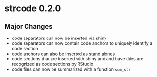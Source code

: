 # strcode 0.2.0

## Major Changes

* code separators can now be inserted via shiny
* code separators can now contain code anchors to uniquely identify a 
  code section
* code anchors can also be inserted as stand alones 
* code sections that are inserted with shiny and and have titles are
  recognized as code sections by RStudio
* code files can now be summarized with a function `sum_str`

